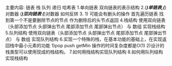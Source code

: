 主要内容: 链表 栈 队列 递归 哈希表 
1.单向链表 双向链表的表示结构
2.(***)单链表,(***)对数器 (***)双向链表 (***)对数器 如何反转
3. 
    1) 可能会有删头的操作 首先遍历链表 找到第一个不是要删除节点的节点 作为删除后的头节点返回 
4.栈结构  使用双向链表（头部添加节点 头部弹出节点 尾部添加节点 尾部弹出节点） 与 数组 实现栈结构
5.队列结构 使用双向链表（头部添加节点 头部弹出节点 尾部添加节点 尾部弹出节点） 与 数组 实现队列结构
6.实现一个特殊的栈，在基本功能的基础上，在实现返回栈中最小元素的功能
    1)pop push getMin 操作的时间复杂度都是O(1)
    2)设计的栈类型可以使用现成的栈结构。
7.如何用栈结构实现队列结构
8.如何用队列结构实现栈结构 
 